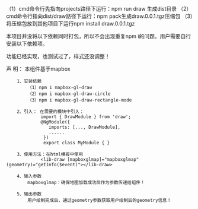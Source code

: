 （1）cmd命令行先指向projects路径下运行：npm run draw 生成dist目录
（2）cmd命令行指向dist/draw路径下运行：npm pack生成draw.0.0.1.tgz压缩包
（3）将压缩包放到其他项目下运行npm install draw.0.0.1.tgz

本项目并没将以下依赖同时打包，所以不会出现重复npm i的问题。用户需要自行安装以下依赖项。

功能已经实现，也测试过了，样式还没调整！

声 明： 本组件基于mapbox

        1、安装依赖
            （1）npm i mapbox-gl-draw
            （2）npm i mapbox-gl-draw-circle
            （3）npm i mapbox-gl-draw-rectangle-mode

        2、引入： 在需要的模块中引入：
                 import { DrawModule } from 'draw';
                 @NgModule({
                    imports: [..., DrawModule],
                    ......
                  })
                  export class MyModule { }

        3、使用方法：在html模板中使用
                 <lib-draw [mapboxglmap]="mapboxglmap" (geometry)="getInfo($event)"></lib-draw>

        4、输入参数
            mapboxglmap：确保地图加载成功后作为参数传递给组件！

        5、输出参数
            用户绘制完成后，通过geometry参数获取用户绘制后的geometry信息！

